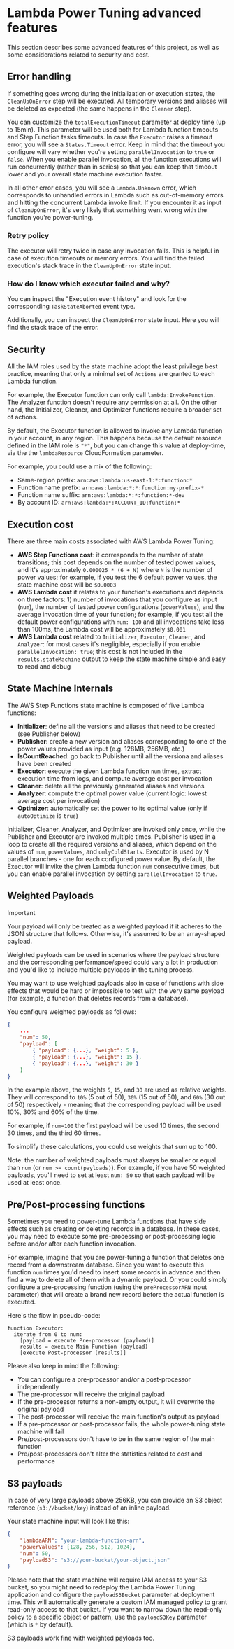 # Lambda Power Tuning advanced features

This section describes some advanced features of this project, as well as some considerations related to security and cost.


## Error handling

If something goes wrong during the initialization or execution states, the `CleanUpOnError` step will be executed. All temporary versions and aliases will be deleted as expected (the same happens in the `Cleaner` step).

You can customize the `totalExecutionTimeout` parameter at deploy time (up to 15min). This parameter will be used both for Lambda function timeouts and Step Function tasks timeouts. In case the `Executor` raises a timeout error, you will see a `States.Timeout` error. Keep in mind that the timeout you configure will vary whether you're setting `parallelInvocation` to `true` or `false`. When you enable parallel invocation, all the function executions will run concurrently (rather than in series) so that you can keep that timeout lower and your overall state machine execution faster.

In all other error cases, you will see a `Lambda.Unknown` error, which corresponds to unhandled errors in Lambda such as out-of-memory errors and hitting the concurrent Lambda invoke limit. If you encounter it as input of `CleanUpOnError`, it's very likely that something went wrong with the function you're power-tuning.

### Retry policy

The executor will retry twice in case any invocation fails. This is helpful in case of execution timeouts or memory errors. You will find the failed execution's stack trace in the `CleanUpOnError` state input.

### How do I know which executor failed and why?

You can inspect the "Execution event history" and look for the corresponding `TaskStateAborted` event type.

Additionally, you can inspect the `CleanUpOnError` state input. Here you will find the stack trace of the error.


## Security

All the IAM roles used by the state machine adopt the least privilege best practice, meaning that only a minimal set of `Actions` are granted to each Lambda function.

For example, the Executor function can only call `lambda:InvokeFunction`. The Analyzer function doesn't require any permission at all. On the other hand, the Initializer, Cleaner, and Optimizer functions require a broader set of actions.

By default, the Executor function is allowed to invoke any Lambda function in your account, in any region. This happens because the default resource defined in the IAM role is `"*"`, but you can change this value at deploy-time, via the the `lambdaResource` CloudFormation parameter.

For example, you could use a mix of the following:

* Same-region prefix: `arn:aws:lambda:us-east-1:*:function:*`
* Function name prefix: `arn:aws:lambda:*:*:function:my-prefix-*`
* Function name suffix: `arn:aws:lambda:*:*:function:*-dev`
* By account ID: `arn:aws:lambda:*:ACCOUNT_ID:function:*`


## Execution cost

There are three main costs associated with AWS Lambda Power Tuning:

* **AWS Step Functions cost**: it corresponds to the number of state transitions; this cost depends on the number of tested power values, and it's approximately `0.000025 * (6 + N)` where `N` is the number of power values; for example, if you test the 6 default power values, the state machine cost will be `$0.0003`
* **AWS Lambda cost** it relates to your function's executions and depends on three factors: 1) number of invocations that you configure as input (`num`), the number of tested power configurations (`powerValues`), and the average invocation time of your function; for example, if you test all the default power configurations with `num: 100` and all invocations take less than 100ms, the Lambda cost will be approximately `$0.001`
* **AWS Lambda cost** related to `Initializer`, `Executor`, `Cleaner`, and `Analyzer`: for most cases it's negligible, especially if you enable `parallelInvocation: true`; this cost is not included in the `results.stateMachine` output to keep the state machine simple and easy to read and debug


## State Machine Internals

The AWS Step Functions state machine is composed of five Lambda functions:

* **Initializer**: define all the versions and aliases that need to be created (see Publisher below)
* **Publisher**: create a new version and aliases corresponding to one of the power values provided as input (e.g. 128MB, 256MB, etc.)
* **IsCountReached**: go back to Publisher until all the versiona and aliases have been created
* **Executor**: execute the given Lambda function `num` times, extract execution time from logs, and compute average cost per invocation
* **Cleaner**: delete all the previously generated aliases and versions
* **Analyzer**: compute the optimal power value (current logic: lowest average cost per invocation)
* **Optimizer**: automatically set the power to its optimal value (only if `autoOptimize` is `true`)

Initializer, Cleaner, Analyzer, and Optimizer are invoked only once, while the Publisher and Executor are invoked multiple times. Publisher is used in a loop to create all the required versions and aliases, which depend on the values of `num`, `powerValues`, and `onlyColdStarts`. Executor is used by N parallel branches - one for each configured power value. By default, the Executor will invike the given Lambda function `num` consecutive times, but you can enable parallel invocation by setting `parallelInvocation` to `true`.

## Weighted Payloads

> [!IMPORTANT]
> Your payload will only be treated as a weighted payload if it adheres to the JSON structure that follows. Otherwise, it's assumed to be an array-shaped payload.

Weighted payloads can be used in scenarios where the payload structure and the corresponding performance/speed could vary a lot in production and you'd like to include multiple payloads in the tuning process.

You may want to use weighted payloads also in case of functions with side effects that would be hard or impossible to test with the very same payload (for example, a function that deletes records from a database).

You configure weighted payloads as follows:

```json
{
    ...
    "num": 50,
    "payload": [
        { "payload": {...}, "weight": 5 },
        { "payload": {...}, "weight": 15 },
        { "payload": {...}, "weight": 30 }
    ]
}
```

In the example above, the weights `5`, `15`, and `30` are used as relative weights. They will correspond to `10%` (5 out of 50), `30%` (15 out of 50), and `60%` (30 out of 50) respectively - meaning that the corresponding payload will be used 10%, 30% and 60% of the time.

For example, if `num=100` the first payload will be used 10 times, the second 30 times, and the third 60 times.

To simplify these calculations, you could use weights that sum up to 100.

Note: the number of weighted payloads must always be smaller or equal than `num` (or `num >= count(payloads)`). For example, if you have 50 weighted payloads, you'll need to set at least `num: 50` so that each payload will be used at least once.


## Pre/Post-processing functions

Sometimes you need to power-tune Lambda functions that have side effects such as creating or deleting records in a database. In these cases, you may need to execute some pre-processing or post-processing logic before and/or after each function invocation.

For example, imagine that you are power-tuning a function that deletes one record from a downstream database. Since you want to execute this function `num` times you'd need to insert some records in advance and then find a way to delete all of them with a dynamic payload. Or you could simply configure a pre-processing function (using the `preProcessorARN` input parameter) that will create a brand new record before the actual function is executed.

Here's the flow in pseudo-code:

```
function Executor:
  iterate from 0 to num:
    [payload = execute Pre-processor (payload)]
    results = execute Main Function (payload)
    [execute Post-processor (results)]
```

Please also keep in mind the following:

* You can configure a pre-processor and/or a post-processor independently
* The pre-processor will receive the original payload
* If the pre-processor returns a non-empty output, it will overwrite the original payload
* The post-processor will receive the main function's output as payload
* If a pre-processor or post-processor fails, the whole power-tuning state machine will fail
* Pre/post-processors don't have to be in the same region of the main function
* Pre/post-processors don't alter the statistics related to cost and performance

## S3 payloads

In case of very large payloads above 256KB, you can provide an S3 object reference (`s3://bucket/key`) instead of an inline payload.

Your state machine input will look like this:

```json
{
    "lambdaARN": "your-lambda-function-arn",
    "powerValues": [128, 256, 512, 1024],
    "num": 50,
    "payloadS3": "s3://your-bucket/your-object.json"
}
```

Please note that the state machine will require IAM access to your S3 bucket, so you might need to redeploy the Lambda Power Tuning application and configure the `payloadS3Bucket` parameter at deployment time. This will automatically generate a custom IAM managed policy to grant read-only access to that bucket. If you want to narrow down the read-only policy to a specific object or pattern, use the `payloadS3Key` parameter (which is `*` by default).

S3 payloads work fine with weighted payloads too.
